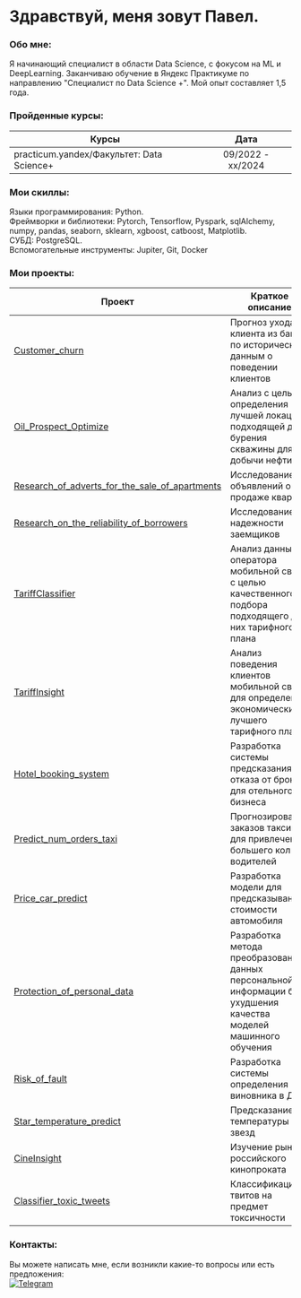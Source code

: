 Здравствуй, меня зовут Павел.
=============================================================================================================================================


###  Обо мне:
Я начинающий специалист в области Data Science, с фокусом на ML и DeepLearning. Заканчиваю обучение в Яндекс Практикуме по направлению "Специалист по  Data Science +". Мой опыт составляет 1,5 года.

### Пройденные курсы:
                                                
| Курсы                                                           | Дата              |
| ----------------------------------------------------------------| :---------------: |
| practicum.yandex/Факультет: Data Science+                       | 09/2022 - xx/2024 |
### Мои скиллы:

Языки программирования: Python.<br>
Фреймворки и библиотеки: Pytorch, Tensorflow, Pyspark, sqlAlchemy, numpy, pandas, seaborn, sklearn, xgboost, catboost, Matplotlib.<br>
СУБД: PostgreSQL.<br>
Вспомогательные инструменты: Jupiter, Git, Docker<br>

### Мои проекты:

| Проект | Краткое описание |Использованные библиотеки|
|------------------|--------|------------|
| [Customer_churn](https://github.com/FrustrationDesu/yandex.practicum/tree/main/Customer_churn) | Прогноз ухода клиента из банка по историческим данным о поведении клиентов |![Pandas](https://img.shields.io/badge/-Pandas-blue?style=flat-square&logo=pandas&logoColor=white) ![Matplotlib](https://img.shields.io/badge/-Matplotlib-gray?style=flat-square&logo=matplotlib&logoColor=white) ![Scikit-learn](https://img.shields.io/badge/-Scikit--learn-6495ED?style=flat-square&logo=scikit-learn&logoColor=white)|
| [Oil_Prospect_Optimize](https://github.com/FrustrationDesu/yandex.practicum/tree/main/Oil_Prospect_Optimize) |Анализ с целью определения лучшей локации, подходящей для бурения скважины для добычи нефти|![Pandas](https://img.shields.io/badge/-Pandas-blue?style=flat-square&logo=pandas&logoColor=white) ![Scikit-learn](https://img.shields.io/badge/-Scikit--learn-6495ED?style=flat-square&logo=scikit-learn&logoColor=white) ![NumPy](https://img.shields.io/badge/-NumPy-gray?style=flat-square&logo=numpy&logoColor=white)  ![SciPy](https://img.shields.io/badge/-SciPy-8B0000?style=flat-square&logo=scipy&logoColor=white) |
| [Research_of_adverts_for_the_sale_of_apartments](https://github.com/FrustrationDesu/yandex.practicum/tree/main/Research_of_adverts_for_the_sale_of_apartments) |Исследование объявлений о продаже квартир |
| [Research_on_the_reliability_of_borrowers](https://github.com/FrustrationDesu/yandex.practicum/tree/main/Research_on_the_reliability_of_borrowers) |Исследование надежности заемщиков |
| [TariffClassifier](https://github.com/FrustrationDesu/yandex.practicum/tree/main/TariffClassifier) |Анализ данных оператора мобильной связи с целью качественного подбора подходящего для них тарифного плана|
| [TariffInsight](https://github.com/FrustrationDesu/yandex.practicum/tree/main/TariffInsight) |Анализ поведения клиентов мобильной связи для определения экономически лучшего тарифного плана |
| [Hotel_booking_system](https://github.com/FrustrationDesu/yandex.practicum/tree/main/hotel_booking_system) |Разработка системы предсказания отказа от брони для отельного бизнеса |
| [Predict_num_orders_taxi](https://github.com/FrustrationDesu/yandex.practicum/tree/main/predict_num_orders_taxi) |Прогнозирование заказов такси для привлечения большего кол-ва водителей |
| [Price_car_predict](https://github.com/FrustrationDesu/yandex.practicum/tree/main/price_car_predict) |Разработка модели для предсказывания стоимости автомобиля |
| [Protection_of_personal_data](https://github.com/FrustrationDesu/yandex.practicum/tree/main/protection_of_personal_data) |Разработка метода преобразования данных персональной информации без ухудшения качества моделей машинного обучения |
| [Risk_of_fault](https://github.com/FrustrationDesu/yandex.practicum/tree/main/risk_of_fault) |Разработка системы определения виновника в ДТП |
| [Star_temperature_predict](https://github.com/FrustrationDesu/yandex.practicum/tree/main/star_temperature_predict) |Предсказание температуры звезд |
| [CineInsight](https://github.com/FrustrationDesu/yandex.practicum/tree/main/%D1%81ineInsight) |Изучение рынка российского кинопроката|
|[Classifier_toxic_tweets](https://github.com/FrustrationDesu/yandex.practicum/tree/main/classifier_toxic_tweets)|Классификация твитов на предмет токсичности|


### Контакты:
Вы можете написать мне, если возникли какие-то вопросы или есть предложения:<br>
[![Telegram](https://anwap.space/wp-content/uploads/2023/12/telegram.png)](https://t.me/frustrationdesu)
